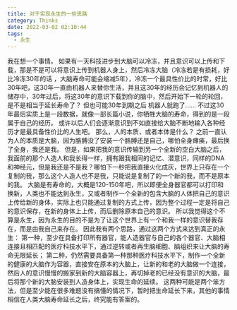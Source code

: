 ```yaml
---
title: 对于实现永生的一些思路
category: Thinks
date: 2022-03-02 02:10:44
tags: 
  - 永生
---
```

我在想一个事情。
如果有一天科技进步到大脑可以冷冻，并且意识可以上传和下载，那是不是可以将意识上传到机器人身上，然后冷冻大脑（冷冻若是有损耗，好比冷冻30年的话 ，大脑寿命可能会缩减5年），冷冻一个最具性价比的时常，好比30年吧，这30年一直由机器人来替你生活，并且这30年的经历会记忆到机器人的储存中，30年过后，将这30年的意识下载到你的脑中，然后开始下一轮的轮回，是不是相当于延长寿命了？
但也可能30年到期之后 机器人就跑了......
不过这30年最后实质上是一段数据，就像一部长篇小说，你牺牲大脑的寿命，得到的是一段属于自己的经历。
或许以后人们会逐渐意识到不如直接给大脑不断地输入各种经历才是最具备性价比的人生吧。
那么，人的本质，或者本体是什么？
之前一直认为人的本质是大脑，因为胳膊没了安装一个胳膊还是自己，哪怕全身瘫痪，最后换了全身，我还是我。
但是，如果把我的意识传输到另一个全新的空白大脑之后，我面前的那个人造人和我长得一样，拥有跟我相同的记忆、潜意识，同样的DNA和神经元，但是我还是不是我？哪怕下一秒把我直接火化成灰，世界上只存在一个复制的我，那么这个人造人也不是我，只能说是复制了的一个新的我，而不是原本的我。
大脑是有寿命的，大概是120-150年吧，所以即便全身器官都可以打印和换新，人类也不能达到永生，又或者制作一个全新的包含大脑的人体把自己的意识上传给新的身体，实际上也只能通过复制的方式上传，因为整个过程一定是将自己的意识保存，在新的身体上上传，而后删除原本自己的意识。
所以我觉得这个不算是永生，因为永生的目的不是为了让这个世界上有一个和我一样的意识替我存在，而是由我自己来存在。
因此我有两个思路，通过这两个方式来达到真正的永生：
第一种，至少在具备打印所有器官，能人造器官与自己的各个器官、大脑相连接且相匹配的医疗科技水平下，通过逆转或者再生脑细胞、脑组织来让大脑的寿命无限延长；
第二种，仍然需要具备第一种那种医疗科技水平下，制作一个全新的健康的大脑作为容器，直接安在原本的大脑上，让新的和老的大脑做一个连接，然后人的意识慢慢的搬家到新的大脑容器上，再切掉老的已经没有意识的大脑，最后将那个新的大脑安装到人造身体上，实现生命的延续。
这两种可能是两个笨方法，但是至少能在很多难题没有搞懂的情况下，暂时把生命延长下来，其他的事情相信在人类大脑寿命延长之后，终究能有答案的。
